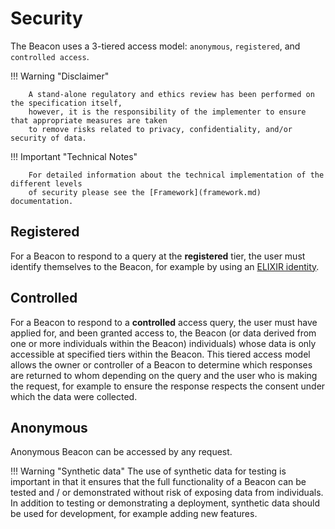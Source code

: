 # Security

The Beacon uses a 3-tiered access model: `anonymous`, `registered`, and `controlled access`.

!!! Warning "Disclaimer"

        A stand-alone regulatory and ethics review has been performed on the specification itself, 
        however, it is the responsibility of the implementer to ensure that appropriate measures are taken 
        to remove risks related to privacy, confidentiality, and/or security of data.

!!! Important "Technical Notes"

        For detailed information about the technical implementation of the different levels
        of security please see the [Framework](framework.md) documentation.

## Registered
For a Beacon to respond to a query at the **registered** tier, the user must identify themselves to the Beacon, for example by using an [ELIXIR identity](https://elixir-europe.org/internal-projects/commissioned-services/identity-access). 

## Controlled
For a Beacon to respond to a **controlled** access query, the user must have applied for, and been granted access to, the Beacon (or data derived from one or more individuals within the Beacon)
individuals) whose data is only accessible at specified tiers within the Beacon. This tiered access model allows the owner or controller of a Beacon to determine which responses are returned to whom depending on the query and the user who is making the request, for example to ensure the response respects the consent under which the data were collected.

## Anonymous

Anonymous Beacon can be accessed by any request.

!!! Warning "Synthetic data"
    The use of synthetic data for testing is important in that it ensures that the full functionality of a Beacon can be tested and / or demonstrated without risk of exposing data from individuals. In addition to testing or demonstrating a deployment, synthetic data should be used for development, for example adding new features.
